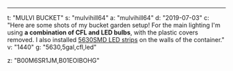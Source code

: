 ---
t: "MULVI BUCKET"
s: "mulvihill64"
a: "mulvihill64"
d: "2019-07-03"
c: "Here are some shots of my bucket garden setup! For the main lighting I'm using <strong>a combination of CFL and LED bulbs</strong>, with the plastic covers removed. I also installed <a href='https://www.amazon.com/LEDMO-16-4Ft-300LEDs-Non-waterproof-brightness/dp/B01339F06I//ref=as_li_ss_tl?ie=UTF8&linkCode=ll1&tag=spacbuck-20&linkId=6565f5890c2321ca401790e0e75de1ee'>5630SMD LED strips</a> on the walls of the container."
v: "1440"
g: "5630,5gal,cfl,led"

z: "B00M6SR1JM,B01EOIBOHG"
